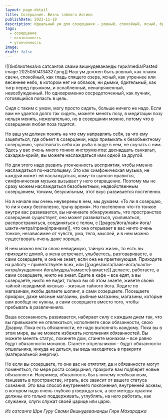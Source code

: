 ```yaml
---
layout: page-detail
title: Созерцание. Жизнь тайного йогина
publishDate: 2023-11-19
description: Идеальный ум для созерцания - ровный, спокойный, ясный, бдительный и расслабленный, как пламя свечи или гладь озера. Безобъектное, недвойственное созерцание требует утончённости восприятия и развивается постепенно, становясь внутренней тайной жизнью йога. С практикой осознанность растёт, обязанности не отягощают, а все внешние действия становятся поддержкой внутреннего поклонения и аскезы.
tags:
  - созерцание
  - осознанность
  - утонченность
image: 
draft: false
---
```

![[библиотека/из сатсангов свами вишнудевананды гири/media/Pasted image 20250504134327.png]]
 Наш ум должен быть ровный, как пламя свечи, спокойный, как гладь спящего озера, ясный, как утреннее или весеннее небо, в котором нет ни облаков, ни дымки, бдительный, как тигр перед прыжком, и ослабленный, ненапряженный, невозбужденный. Но одновременно сосредоточенный, как лучник, готовящийся попасть в цель.

 Сидя с таким с умом, могу просто сидеть, больше ничего не надо. Если вам не удается долго так сидеть, можете менять позу, в медитации позу нельзя менять, нежелательно, но в созерцании можно, потому что в созерцании любая поза годится.

 Но ваш ум должен понять на что ему направлять себя, за что ему зацепиться, где объект в созерцании, надо привыкать к безобъектному созерцанию, чувствовать себя как рыба в воде в нем, не скучать с ним. Здесь у вас очень много тонких инструментов: двенадцать санкальп, сахаджа-крийя, вы можете наслаждаться ими одной за другой.

 Но для этого надо развить утонченность восприятия, чтобы именно наслаждаться по-настоящему. Это как симфоническая музыка, не каждый может ей наслаждаться, кому-то шансон нравится, симфоническая музыка вызывает у него отвращение. Поэтому мы не сразу можем наслаждаться безобъектным, недвойственным созерцанием, тонким, безусильным, этот вкус развивается постепенно.

 Но в начале мы очень неуверены в нем, мы думаем: «То ли я созерцаю, то ли я сижу бесполезно, трачу время». Но постепенно что-то тонкое внутри вас развивается, вы начинаете обнаруживать, что пространство созерцания существует, оно может развиваться, усиливаться, распространяться, соединяться с телом, с [[pages/йога/лайя-йога/шакти-янтра/прана|пранами]], что она открывает в вас нечто очень тонкое, независимее от чувств, ума, тела, мыслей, и в нем можно существовать очень даже хорошо.

 В нем можно вести свою невидимую, тайную жизнь, то есть вы приходите домой, а жена встречает, улыбаетесь, разговариваете, а сами созерцаете, и она не знает, если она не практикующая. Приходите на работу – приветствуете всех, или [[pages/йога/лайя-йога/шакти-янтра/кундалини-йога/мудры/намасте|намасте]] делаете, работаете, а сами созерцаете, никто не знает. Едите в кафе – все едят, а вы созерцаете, никто не видит, только вы об этом знаете, живете своей тайной невидимой жизнью – жизнью тайного йога. Ходите по магазинам, якобы делаете шопинг, а сами созерцаете. Посещаете ярмарки, даже мясные магазины, рыбные магазины, магазины, которые вам вообще не нужны, а сами созерцаете вместо того, чтобы пребывать в развлечениях.

 Ваша осознанность развивается, набирает силу с каждым днем так, что вы привыкаете не отвлекаться, исполняете свои обязанности, свою Дхарму. Пока есть обязанности, ее надо выполнять каждому. Пока вы в этом мире, вы не можете избежать исполнения обязанностей. Вы можете менять статус, покинете дом, станете монахом – все равно будут обязанности монахов. Станете отшельником – будут обязанности отшельника, никуда не деться, вы ведь находитесь в пракрити (материальной энергии).

 Но если вы созерцаете, то они вас не отяготят, да и обязанности могут поменяться, по мере роста созерцания, пракрити вам подберет новые обязанности. Например, обязанность быть ничему необязанным, танцевать в пространстве, играть, все зависит от вашего статуса сознания. Это ваш способ внутреннего поклонения, внутренней аскезы, в котором надо очень глубоко утверждаться, а все методы практик должны его только поддерживать, углублять, на него работать, как служанки, слуги служат своей царице или царю.

*Из сатсанга Шри Гуру Свами Вишнудевананды Гири Махараджа*